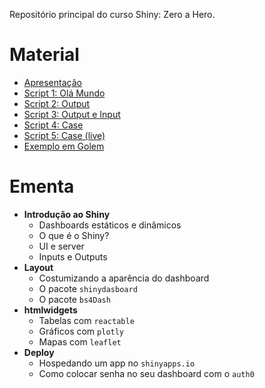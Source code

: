 
Repositório principal do curso Shiny: Zero a Hero.

Material
========

-   [Apresentação](https://curso-r.github.io/latinr-shiny/slides/slides_latinr_shiny_zero_to_hero.html)
-   [Script 1: Olá
    Mundo](https://curso-r.github.io/latinr-shiny/scripts/01-ola-mundo.R)
-   [Script 2:
    Output](https://curso-r.github.io/latinr-shiny/scripts/02-output.R)
-   [Script 3: Output e
    Input](https://curso-r.github.io/latinr-shiny/scripts/03-output-input.R)
-   [Script 4:
    Case](https://curso-r.github.io/latinr-shiny/scripts/04-case.R)
-   [Script 5: Case
    (live)](https://curso-r.github.io/latinr-shiny/scripts/05-dash.R)
-   [Exemplo em
    Golem](https://github.com/curso-r/latinr-shiny/tree/master/meuGolem)

Ementa
======

-   **Introdução ao Shiny**
    -   Dashboards estáticos e dinâmicos
    -   O que é o Shiny?
    -   UI e server
    -   Inputs e Outputs
-   **Layout**
    -   Costumizando a aparência do dashboard
    -   O pacote `shinydasboard`
    -   O pacote `bs4Dash`
-   **htmlwidgets**
    -   Tabelas com `reactable`
    -   Gráficos com `plotly`
    -   Mapas com `leaflet`
-   **Deploy**
    -   Hospedando um app no `shinyapps.io`
    -   Como colocar senha no seu dashboard com o `auth0`
